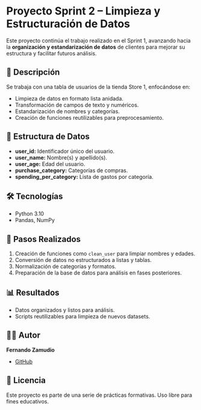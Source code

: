 # Proyecto Sprint 2 – Limpieza y Estructuración de Datos

Este proyecto continúa el trabajo realizado en el Sprint 1, avanzando hacia la **organización y estandarización de datos** de clientes para mejorar su estructura y facilitar futuros análisis.

## 📌 Descripción
Se trabaja con una tabla de usuarios de la tienda Store 1, enfocándose en:
- Limpieza de datos en formato lista anidada.
- Transformación de campos de texto y numéricos.
- Estandarización de nombres y categorías.
- Creación de funciones reutilizables para preprocesamiento.

## 📂 Estructura de Datos
- **user_id:** Identificador único del usuario.
- **user_name:** Nombre(s) y apellido(s).
- **user_age:** Edad del usuario.
- **purchase_category:** Categorías de compras.
- **spending_per_category:** Lista de gastos por categoría.

## 🛠 Tecnologías
- Python 3.10
- Pandas, NumPy

## 🚀 Pasos Realizados
1. Creación de funciones como `clean_user` para limpiar nombres y edades.
2. Conversión de datos no estructurados a listas y tablas.
3. Normalización de categorías y formatos.
4. Preparación de la base de datos para análisis en fases posteriores.

## 📊 Resultados
- Datos organizados y listos para análisis.
- Scripts reutilizables para limpieza de nuevos datasets.

## 👨‍💻 Autor
**Fernando Zamudio**  
- [GitHub](https://github.com/Puckh1p)

## 📄 Licencia
Este proyecto es parte de una serie de prácticas formativas. Uso libre para fines educativos.

